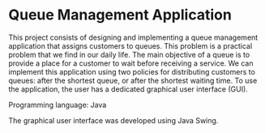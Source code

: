 #   Queue Management Application
This project consists of designing and implementing a queue management application that assigns customers to queues. This problem is a practical problem that we find in our daily life. The main objective of a queue is to provide a place for a customer to wait before receiving a service. We can implement this application using two policies for distributing customers to queues: after the shortest queue, or after the shortest waiting time.
To use the application, the user has a dedicated graphical user interface (GUI).

Programming language: Java

The graphical user interface was developed using Java Swing.
